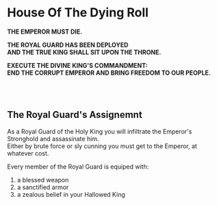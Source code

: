 # House Of The Dying Roll
  
**THE EMPEROR MUST DIE.**  
  
**THE ROYAL GUARD HAS BEEN DEPLOYED**  
**AND THE TRUE KING SHALL SIT UPON THE THRONE.**  
  
**EXECUTE THE DIVINE KING'S COMMANDMENT:**  
**END THE CORRUPT EMPEROR AND BRING FREEDOM TO OUR PEOPLE.**  

<br/><br/>

## The Royal Guard's Assignemnt
  
As a Royal Guard of the Holy King you will infiltrate the Emperor's Stronghold and assassinate him.  
Either by brute force or sly cunning you must get to the Emperor, at whatever cost.  
  
Every member of the Royal Guard is equiped with:  
1. a blessed weapon
2. a sanctified armor
3. a zealous belief in your Hallowed King
